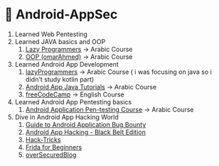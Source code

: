 # 📱 Android-AppSec

1. Learned Web Pentesting&#x20;
2. Learned JAVA basics and OOP
   1. [Lazy Programmers](https://www.youtube.com/playlist?list=PLjTzpE6cvFak0CToStX3aHn6nXPdQz6d0) -> Arabic Course
   2. [OOP (omarAhmed)](https://www.youtube.com/playlist?list=PLwWuxCLlF\_ue7GPvoG\_Ko1x43tZw5cz9v) -> Arabic Course&#x20;
3. Learned Android App Development
   1. [lazyProgrammers](https://youtube.com/playlist?list=PLjTzpE6cvFakLb80cpN-9vUcGgL\_BbOPI\&si=Q3utrn2QFqry8\_GI) -> Arabic Course ( i was focusing on java so i didn't study kotlin part)
   2. [Android App Java Tutorials](https://youtube.com/playlist?list=PLnzqK5HvcpwR8Y\_aYk3mS3vPv52c0LC5K\&si=O\_GXBa1po0GdBo2p) -> Arabic Course
   3. [freeCodeCamp](https://youtu.be/fis26HvvDII?si=cNr9AkscRwjciNkf) -> English Course
4. Learned Android App Pentesting basics
   1. [Android Application Pen-testing Course](https://youtube.com/playlist?list=PL4S940IsHJYWhhYOpBk6Y-U9nTQq2omae\&si=VX69LE\_9awscH2il) -> Arabic Course
5. Dive in Android App Hacking World
   1. [Guide to Android Application Bug Bounty](https://www.udemy.com/course/the-complete-guide-to-android-bug-bounty-penetration-tests/)
   2. [Android App Hacking - Black Belt Edition](https://www.udemy.com/course/android-app-hacking-black-belt-edition/)&#x20;
   3. [Hack-Tricks](https://book.hacktricks.xyz/mobile-pentesting/android-app-pentesting)&#x20;
   4. [Frida for Beginners](https://www.udemy.com/course/frida-for-beginners)
   5. [overSecuredBlog](https://blog.oversecured.com/)
